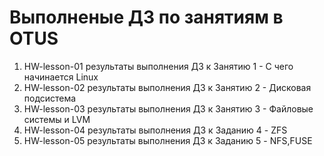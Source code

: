 # Выполненые ДЗ по занятиям в OTUS
1. HW-lesson-01 результаты выполнения ДЗ к Занятию 1 - С чего начинается Linux
2. HW-lesson-02 результаты выполнения ДЗ к Занятию 2 - Дисковая подсистема
3. HW-lesson-03 результаты выполнения ДЗ к Занятию 3 - Файловые системы и LVM
4. HW-lesson-04 результаты выполнения ДЗ к Заданию 4 - ZFS
5. HW-lesson-05 результаты выполнения ДЗ к Заданию 5 - NFS,FUSE
